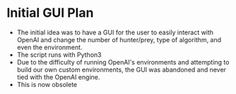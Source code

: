 # Initial GUI Plan
- The initial idea was to have a GUI for the user to easily interact with OpenAI and change the number of hunter/prey, type of algorithm, and even the environment.
- The script runs with Python3
- Due to the difficulty of running OpenAI's environments and attempting to build our own custom environments, the GUI was abandoned and never tied with the OpenAI engine.
- This is now obsolete

